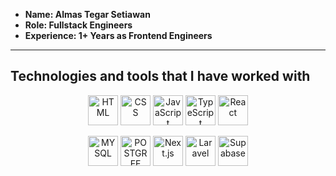 - **Name: Almas Tegar Setiawan**
- **Role: Fullstack Engineers** 
- **Experience: 1+ Years as Frontend Engineers**
---

## Technologies and tools that I have worked with

<p align="center">
  <img src="https://skillicons.dev/icons?i=html" width="48" height="48" alt="HTML" />
  <img src="https://skillicons.dev/icons?i=css" width="48" height="48" alt="CSS" />
  <img src="https://skillicons.dev/icons?i=js" width="48" height="48" alt="JavaScript" />
  <img src="https://skillicons.dev/icons?i=ts" width="48" height="48" alt="TypeScript" />
  <img src="https://skillicons.dev/icons?i=react" width="48" height="48" alt="React" />
</p>
<p align="center">
  <img src="https://skillicons.dev/icons?i=mysql" width="48" height="48" alt="MYSQL" />
  <img src="https://skillicons.dev/icons?i=postgresql" width="48" height="48" alt="POSTGREE" />
  <img src="https://skillicons.dev/icons?i=nextjs" width="48" height="48" alt="Next.js" />
  <img src="https://skillicons.dev/icons?i=laravel" width="48" height="48" alt="Laravel" />
  <img src="https://skillicons.dev/icons?i=supabase" width="48" height="48" alt="Supabase" />
</p>
